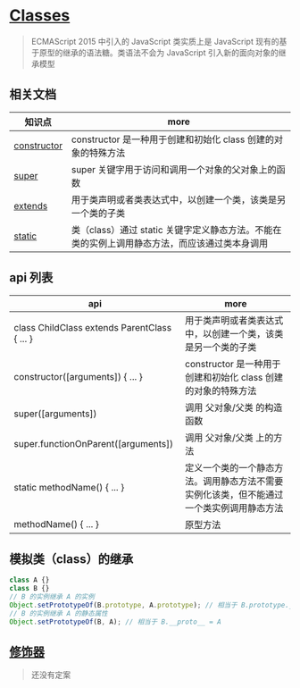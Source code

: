 # [Classes](https://developer.mozilla.org/zh-CN/docs/Web/JavaScript/Reference/Classes)

> ECMAScript 2015 中引入的 JavaScript 类实质上是 JavaScript 现有的基于原型的继承的语法糖。类语法不会为 JavaScript 引入新的面向对象的继承模型

## 相关文档

| 知识点                                                                                               | more                                                                                          |
| ---------------------------------------------------------------------------------------------------- | --------------------------------------------------------------------------------------------- |
| [constructor](https://developer.mozilla.org/zh-CN/docs/Web/JavaScript/Reference/Classes/constructor) | constructor 是一种用于创建和初始化 class 创建的对象的特殊方法                                 |
| [super](https://developer.mozilla.org/zh-CN/docs/Web/JavaScript/Reference/Operators/super)           | super 关键字用于访问和调用一个对象的父对象上的函数                                            |
| [extends](https://developer.mozilla.org/zh-CN/docs/Web/JavaScript/Reference/Classes/extends)         | 用于类声明或者类表达式中，以创建一个类，该类是另一个类的子类                                  |
| [static](https://developer.mozilla.org/zh-CN/docs/Web/JavaScript/Reference/Classes/static)           | 类（class）通过 static 关键字定义静态方法。不能在类的实例上调用静态方法，而应该通过类本身调用 |

## api 列表

| api                                          | more                                                                                     |
| -------------------------------------------- | ---------------------------------------------------------------------------------------- |
| class ChildClass extends ParentClass { ... } | 用于类声明或者类表达式中，以创建一个类，该类是另一个类的子类                             |
| constructor([arguments]) { ... }             | constructor 是一种用于创建和初始化 class 创建的对象的特殊方法                            |
| super([arguments])                           | 调用 父对象/父类 的构造函数                                                              |
| super.functionOnParent([arguments])          | 调用 父对象/父类 上的方法                                                                |
| static methodName() { ... }                  | 定义一个类的一个静态方法。调用静态方法不需要实例化该类，但不能通过一个类实例调用静态方法 |
| methodName() { ... }                         | 原型方法                                                                                 |

## 模拟类（class）的继承

```javascript
class A {}
class B {}
// B 的实例继承 A 的实例
Object.setPrototypeOf(B.prototype, A.prototype); // 相当于 B.prototype.__proto__ = A.prototype;
// B 的实例继承 A 的静态属性
Object.setPrototypeOf(B, A); // 相当于 B.__proto__ = A
```

## [修饰器](http://es6.ruanyifeng.com/#docs/decorator)

> 还没有定案
